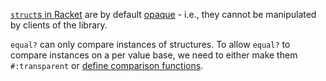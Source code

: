 [`struct`s in Racket](https://docs.racket-lang.org/reference/structures.html) are by default [opaque](https://docs.racket-lang.org/guide/define-struct.html#(part._trans-struct)) - i.e., they cannot be manipulated by clients of the library.

`equal?` can only compare instances of structures. To allow `equal?` to compare instances on a per value base, we need to either make them `#:transparent` or [define comparison functions](https://docs.racket-lang.org/guide/define-struct.html#(part._struct-equal)).

